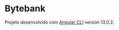 # Bytebank

Projeto desenvolvido com [Angular CLI](https://github.com/angular/angular-cli) version 13.0.2.




